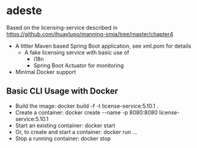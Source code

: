 # adeste

Based on the licensing-service described in <https://github.com/ihuaylupo/manning-smia/tree/master/chapter4>

- A littler Maven based Spring Boot application, see xml.pom for details
    - A fake licensing service with basic use of
      - i18n 
      - Spring Boot Actuator for monitoring
- Minimal Docker support

## Basic CLI Usage with Docker

- Build the image: docker build -f <docker filename> -t license-service:5.10.1 .
- Create a container: docker create --name <container name> -p 8080:8080 license-service:5.10.1
- Start an existing container: docker start <container name>
- Or, to create and start a container: docker run ...
- Stop a running container: docker stop <container name>
